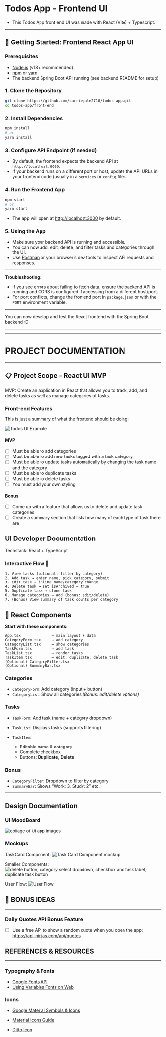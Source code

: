 # Todos App - Frontend UI

- This Todos App front end UI was made with React (Vite) + Typescript.

---

## 🚀 Getting Started: Frontend React App UI

### Prerequisites

- [Node.js](https://nodejs.org/) (v18+ recommended)
- [npm](https://www.npmjs.com/) or [yarn](https://yarnpkg.com/)
- The backend Spring Boot API running (see backend README for setup)

### 1. Clone the Repository

```sh
git clone https://github.com/carriegale2710/todos-app.git
cd todos-app/front-end
```

### 2. Install Dependencies

```sh
npm install
# or
yarn install
```

### 3. Configure API Endpoint (if needed)

- By default, the frontend expects the backend API at `http://localhost:8080`.
- If your backend runs on a different port or host, update the API URLs in your frontend code (usually in a `services` or `config` file).

### 4. Run the Frontend App

```sh
npm start
# or
yarn start
```

- The app will open at [http://localhost:3000](http://localhost:3000) by default.

### 5. Using the App

- Make sure your backend API is running and accessible.
- You can now add, edit, delete, and filter tasks and categories through the UI.
- Use [Postman](https://www.postman.com/) or your browser’s dev tools to inspect API requests and responses.

---

**Troubleshooting:**

- If you see errors about failing to fetch data, ensure the backend API is running and CORS is configured if accessing from a different host/port.
- For port conflicts, change the frontend port in `package.json` or with the `PORT` environment variable.

---

You can now develop and test the React frontend with the Spring Boot backend :D

---

---

# PROJECT DOCUMENTATION

---

## 📋 Project Scope - React UI MVP

MVP: Create an application in React that allows you to track, add, and delete tasks as well as manage categories of tasks.

### Front-end Features

This is just a summary of what the frontend should be doing:

![Todos UI Example](mockups/todo_UI_req.png)

#### MVP

- [ ] Must be able to add categories
- [ ] Must be able to add new tasks tagged with a task category
- [ ] Must be able to update tasks automatically by changing the task name and the category
- [ ] Must be able to duplicate tasks
- [ ] Must be able to delete tasks
- [ ] You must add your own styling

#### Bonus

- [ ] Come up with a feature that allows us to delete and update task categories
- [ ] Create a summary section that lists how many of each type of task there are

## UI Developer Documentation

Techstack: React + TypeScript

### Interactive Flow 🧭

```plaintext
1. View tasks (optional: filter by category)
2. Add task → enter name, pick category, submit
3. Edit task → inline name/category change
4. Delete task → set isArchived = true
5. Duplicate task → clone task
6. Manage categories → add (bonus: edit/delete)
7. (Bonus) View summary of task counts per category
```

## 🧱 React Components

**Start with these components:**

```plaintext
App.tsx              → main layout + data
CategoryForm.tsx     → add category
CategoryList.tsx     → show categories
TaskForm.tsx         → add task
TaskList.tsx         → render tasks
TaskItem.tsx         → edit, duplicate, delete task
(Optional) CategoryFilter.tsx
(Optional) SummaryBar.tsx
```

### Categories

- `CategoryForm`: Add category (input + button)
- `CategoryList`: Show all categories
  _(Bonus: edit/delete options)_

### Tasks

- `TaskForm`: Add task (name + category dropdown)
- `TaskList`: Displays tasks (supports filtering)
- `TaskItem`:

  - Editable name & category
  - Complete checkbox
  - Buttons: **Duplicate**, **Delete**

### Bonus

- `CategoryFilter`: Dropdown to filter by category
- `SummaryBar`: Shows “Work: 3, Study: 2” etc.

---

## Design Documentation

### UI MoodBoard

![collage of UI app images](mockups/todo_UI_moodboard.png)

### Mockups

TaskCard Component:
![Task Card Component mockup](mockups/TaskCard_UI_mockup.png)

Smaller Components:
![delete button, category select dropdown, checkbox and task label, duplicate task button](mockups/smaller-components.png)

User Flow:
![User Flow](mockups/user_flow.png)

## 🧠 BONUS IDEAS

---

### Daily Quotes API Bonus Feature

- [ ] Use a free API to show a random quote when you open the app: https://api-ninjas.com/api/quotes

## REFERENCES & RESOURCES

---

### Typography & Fonts

- [Google Fonts API](https://developers.google.com/fonts/docs/css2)
- [Using Variables Fonts on Web](https://fonts.google.com/knowledge/using_type/loading_variable_fonts_on_the_web)

### Icons

- [Google Material Symbols & Icons](https://fonts.google.com/icons)
- [Material Icons Guide](https://developers.google.com/fonts/docs/material_icons)

- [Ditto Icon](https://www.flaticon.com/free-icon/avatar_1752681?term=pokemon&page=1&position=1&origin=tag&related_id=1752681)
